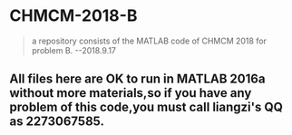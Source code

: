 # CHMCM-2018-B
> a repository consists of the MATLAB code of CHMCM 2018 for problem B. --2018.9.17
## All files here are OK to run in MATLAB 2016a without more materials,so if you have any problem of this code,you must call liangzi's QQ as 2273067585.
